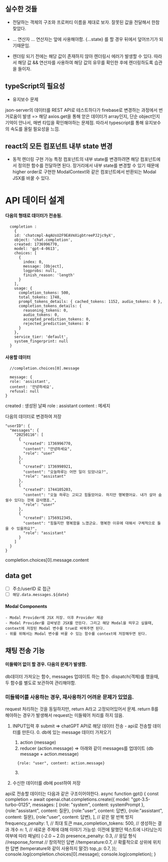 ## 실수한 것들

- 전달하는 객체의 구조와 프로퍼티 이름을 제대로 보자.
  잘못된 값을 전달해서 한참 찾았다.

- ... 연산자
  ... 연산자는 앞에 사용해야함. {...state} 를 할 경우 뒤에서 덮어쓰기가 되기때문임.

- 렌더링 되기 전에는 해당 값이 존재하지 않아 렌더링시 에러가 발생할 수 있다. 따라서 해당 값 && 연산자를 사용하여 해당 값의 유무를 확인한 후에 렌더링하도록 습관을 들이자.

## typeScript의 필요성

  - 유지보수 문제

  json-server의 데이터를 REST API로 테스트하다가 firebase로 변경하는 과정에서 번거로움이 발생 => 해당 axios.get을 통해 얻은 데이터가 array인지, 단순 object인지 기억이 안나서, 매번 타입을 확인해야하는 문제점. 따라서 typescript를 통해 유지보수의 속도를 올릴 필요성을 느낌.


## react의 모든 컴포넌트 내부 state 변경
 - 동적 렌더링 구현 가능
  특정 컴포넌트의 내부 state를 변경하려면 해당 컴포넌트에서 정의한 함수를 전달하면 된다. 장거리에서 내부 state를 변경할 수 있기 때문에 higher order로 구현한 ModalContext와 같은 컴포넌트에서 반환되는 Modal JSX를 바꿀 수 있다. 
  

# API 데이터 설계

#### 다음의 형태로 데이터가 전송됨.

```
  completion :
    {
    id: 'chatcmpl-AqAUsU2F9EAVmXigbtreePJ2jc9yX',
    object: 'chat.completion',
    created: 1736996770,
    model: 'gpt-4-0613',
    choices: [
      {
        index: 0,
        message: [Object],
        logprobs: null,
        finish_reason: 'length'
      }
    ],
    usage: {
      completion_tokens: 500,
      total_tokens: 1748,
      prompt_tokens_details: { cached_tokens: 1152, audio_tokens: 0 },
      completion_tokens_details: {
        reasoning_tokens: 0,
        audio_tokens: 0,
        accepted_prediction_tokens: 0,
        rejected_prediction_tokens: 0
      }
    },
    service_tier: 'default',
    system_fingerprint: null
  }
```

#### 사용할 데이터

```
  //completion.choices[0].message

  message: {
  role: 'assistant',
  content: '안녕하세요',
  refusal: null
}
```

created : 생성된 날짜
role : assistant
content : 메세지

다음의 데이터로 변경하여 저장

```
"userID": {
  "messages": {
    "20250116": [
      {
        "created": 1736996770,
        "content": "안녕하세요",
        "role": "user"
      },
      {
        "created": 1736998921,
        "content": "오늘하루는 어떤 일이 있었나요?",
        "role": "assistant"
      },
      {
        "created": 1744105203,
        "content": "오늘 하루는 고되고 힘들었어요. 하지만 행복했어요. 내가 살아 숨쉴수 있다는 것에 감사했죠.",
        "role": "user"
      },
      {
        "created": 1756912345,
        "content": "힘들지만 행복함을 느꼈군요. 행복한 이유에 대해서 구체적으로 들을 수 있을까요?",
        "role": "assistant"
      }
    ]
  }
}
```

completion.choices[0].message.content

## data get

 - [ ] 주소/userID 로 접근
 - [ ] `해당.data.messages.${date}`

#### Modal Components
    - Modal Provider에 JSX 저장. 이후 Provider 제공
    - Modal Provider를 감싸넣은 JSX를 만든다. 그리고 해당 Modal을 띄우고 싶을때, context에 저장된 Modal 변수를 true로 바꿔주면 된다. 
    - 위를 위해서는 Modal 변수를 바꿀 수 있는 함수를 context에 저장해두면 된다.


## 채팅 전송 기능

#### 미들웨어 없이 할 경우. 다음의 문제가 발생함.
db데이터 가져오는 함수, messages 업데이트 하는 함수. dispatch(객체)를 했을때,
두 함수를 별도로 보관하여 관리해야함.

### 미들웨어를 사용하는 경우, 재사용하기 어려운 문제가 있었음.
request 처리하는 것을 동일하지만, return A라고 고정되어있어서 문제. return B를 해야하는 경우가 발생해서 request는 미들웨어 처리를 하지 않음.

  1. INPUT입력 후 submit => chatGPT API로 해당 데이터 전송
    - api로 전송할 데이터를 만든다.
      0. db에 있는 message 데이터 가져오기
      1. action (message)
      2. reducer (action.message) => 아래와 같이 messages를 업데이트 (db message + action.message)
      ```
        {role: "user", content: action.message} 
      ```
      3. 

  2. 수신한 데이터를 db에 post하여 저장

  api로 전송할 데이터는 다음과 같은 구조이어야한다.
  async function gpt() {
  const completion = await openai.chat.completions.create({
    model: "gpt-3.5-turbo-0125",
    messages: [
      {role: "system", content: systemPrompt },
      {role:"assistant", content: 질문},
      {role:"user", content: 답변},
      {role:"assistant", content: 질문},
      {role:"user", content: 답변},
    ],
    // 같은 말 반복 방지
    frequency_penalty: 1,
    // 최대 토큰
    max_completion_tokens: 500,
    // 생성하는 결과 개수
    n: 1,
    // 새로운 주제에 대해 이야기 가능성: 이전에 말했던 텍스트에 나타났는지 여부에 따라 패널티 (-2.0 ~ 2.0)
    presence_penalty: 0.3,
    // 응답 형식
    //response_format
    // 창의적인 답변
    //temperature:0.7,
    // 확률적으로 상위에 위치한 답변 (temperature와 같이 사용하지 말것)
    top_p: 0.7,
  });
  console.log(completion.choices[0].message);
  console.log(completion); 
}